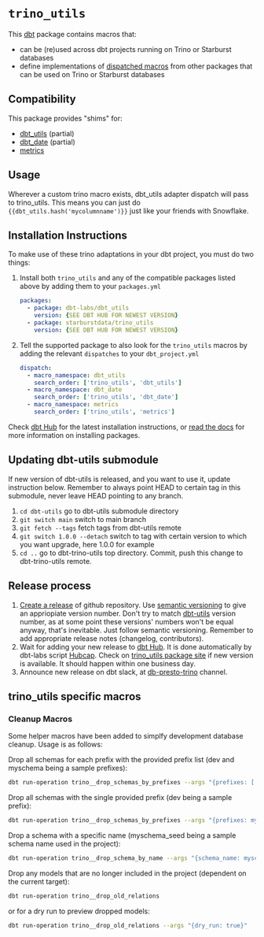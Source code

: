 # `trino_utils`

This [dbt](https://github.com/dbt-labs/dbt) package contains macros 
that:
- can be (re)used across dbt projects running on Trino or Starburst databases
- define implementations of [dispatched macros](https://docs.getdbt.com/reference/dbt-jinja-functions/adapter/#dispatch) from other packages that can be used on Trino or Starburst databases

## Compatibility

This package provides "shims" for:
- [dbt_utils](https://github.com/dbt-labs/dbt-utils) (partial)
- [dbt_date](https://github.com/calogica/dbt-date) (partial)
- [metrics](https://github.com/dbt-labs/dbt_metrics/)


## Usage

Wherever a custom trino macro exists, dbt_utils adapter dispatch will pass to trino_utils. This means you can just do `{{dbt_utils.hash('mycolumnname')}}` just like your friends with Snowflake. 

## Installation Instructions

To make use of these trino adaptations in your dbt project, you must do two things:
1. Install both `trino_utils` and any of the compatible packages listed above by adding them to your `packages.yml`
    ```yaml
    packages:
      - package: dbt-labs/dbt_utils 
        version: {SEE DBT HUB FOR NEWEST VERSION}
      - package: starburstdata/trino_utils
        version: {SEE DBT HUB FOR NEWEST VERSION}
    ```
2. Tell the supported package to also look for the `trino_utils` macros by adding the relevant `dispatches` to your `dbt_project.yml`
    ```yaml
    dispatch:
      - macro_namespace: dbt_utils
        search_order: ['trino_utils', 'dbt_utils']
      - macro_namespace: dbt_date
        search_order: ['trino_utils', 'dbt_date']
      - macro_namespace: metrics
        search_order: ['trino_utils', 'metrics']
    ```
Check [dbt Hub](https://hub.getdbt.com) for the latest installation 
instructions, or [read the docs](https://docs.getdbt.com/docs/package-management) 
for more information on installing packages.

## Updating dbt-utils submodule

If new version of dbt-utils is released, and you want to use it, update instruction below.
Remember to always point HEAD to certain tag in this submodule, never leave HEAD pointing to any branch.

1. `cd dbt-utils` go to dbt-utils submodule directory
2. `git switch main` switch to main branch
3. `git fetch --tags` fetch tags from dbt-utils remote
4. `git switch 1.0.0 --detach` switch to tag with certain version to which you want upgrade, here 1.0.0 for example
5. `cd ..` go to dbt-trino-utils top directory. Commit, push this change to dbt-trino-utils remote.

## Release process

1. [Create a release](https://docs.github.com/en/repositories/releasing-projects-on-github/managing-releases-in-a-repository#creating-a-release) of github repository. Use [semantic versioning](https://semver.org/) to give an appriopiate version number.
Don't try to match [dbt-utils](https://github.com/dbt-labs/dbt-utils/releases) version number, as at some point these versions' numbers won't be equal anyway, that's inevitable. Just follow semantic versioning.
Remember to add appropriate release notes (changelog, contributors).
2. Wait for adding your new release to [dbt Hub](https://hub.getdbt.com/).
It is done automatically by dbt-labs script [Hubcap](https://github.com/dbt-labs/hubcap#hubcap).
Check on [trino_utils package site](https://hub.getdbt.com/starburstdata/trino_utils/latest/) if new version is available. It should happen within one business day.
3. Announce new release on dbt slack, at [db-presto-trino](https://getdbt.slack.com/archives/CNNPBQ24R) channel.

## trino_utils specific macros

### Cleanup Macros

Some helper macros have been added to simplfy development database cleanup. Usage is as follows:

Drop all schemas for each prefix with the provided prefix list (dev and myschema being a sample prefixes):
```bash
dbt run-operation trino__drop_schemas_by_prefixes --args "{prefixes: ['dev', 'myschema']}"
```

Drop all schemas with the single provided prefix (dev being a sample prefix):
```bash
dbt run-operation trino__drop_schemas_by_prefixes --args "{prefixes: myschema}"
```

Drop a schema with a specific name (myschema_seed being a sample schema name used in the project):
```bash
dbt run-operation trino__drop_schema_by_name --args "{schema_name: myschema_seed}"
```

Drop any models that are no longer included in the project (dependent on the current target):
```bash
dbt run-operation trino__drop_old_relations
```
or for a dry run to preview dropped models:
```bash
dbt run-operation trino__drop_old_relations --args "{dry_run: true}"
```
